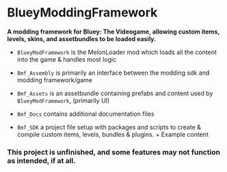 # BlueyModdingFramework
**A modding framework for Bluey: The Videogame, allowing custom items, levels, skins, and assetbundles to be loaded easily.**

- `BlueyModFramework` is the MelonLoader mod which loads all the content into the game & handles most logic

- `Bmf_Assembly` is primarily an interface between the modding sdk and modding framework/game

- `Bmf_Assets` is an assetbundle containing prefabs and content used by `BlueyModFramework`, (primarily UI)

- `Bmf_Docs` contains additional documentation files

- `Bmf_SDK` a project file setup with packages and scripts to create & compile custom items, levels, bundles & plugins. + Example content

### This project is unfinished, and some features may not function as intended, if at all.
